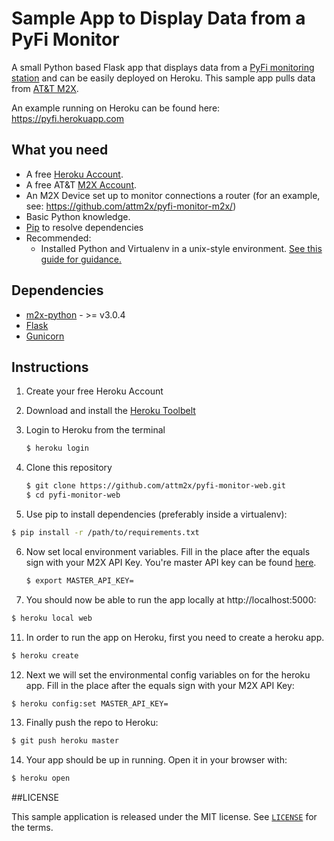 # Sample App to Display Data from a PyFi Monitor
A small Python based Flask app that displays data from a [PyFi monitoring station](https://github.com/attm2x/pyfi-monitor-m2x/) and can be easily deployed on Heroku. This sample app pulls data from [AT&T M2X](http://m2x.att.com).

An example running on Heroku can be found here: https://pyfi.herokuapp.com

## What you need
* A free [Heroku Account](https://signup.heroku.com/).
* A free AT&T [M2X Account](https://m2x.att.com/signup).
* An M2X Device set up to monitor connections a router (for an example, see: https://github.com/attm2x/pyfi-monitor-m2x/)
* Basic Python knowledge.
* [Pip](https://pypi.python.org/pypi/pip) to resolve dependencies
* Recommended:
  * Installed Python and Virtualenv in a unix-style environment. [See this guide for guidance.](http://docs.python-guide.org/en/latest/starting/install/osx/)


## Dependencies

* [m2x-python](https://github.com/attm2x/m2x-python) - >= v3.0.4
* [Flask](http://flask.pocoo.org) 
* [Gunicorn](http://gunicorn.org/)

## Instructions
1. Create your free Heroku Account 
2. Download and install the [Heroku Toolbelt](https://toolbelt.heroku.com)
3. Login to Heroku from the terminal

    ```bash
    $ heroku login
    ```
    
4. Clone this repository
 
    ```bash
    $ git clone https://github.com/attm2x/pyfi-monitor-web.git
    $ cd pyfi-monitor-web
    ```

5. Use pip to install dependencies (preferably inside a virtualenv):

  ```bash
  $ pip install -r /path/to/requirements.txt
  ```

6. Now set local environment variables. Fill in the place after the equals sign with your M2X API Key. You're master API key can be found [here](https://m2x.att.com/account#master-keys).
    ```bash
    $ export MASTER_API_KEY=
    ```

10. You should now be able to run the app locally at http://localhost:5000:

  ```bash
  $ heroku local web
  ```

11. In order to run the app on Heroku, first you need to create a heroku app.

  ```bash
  $ heroku create
  ```

12. Next we will set the environmental config variables on for the heroku app. Fill in the place after the equals sign with your M2X API Key:

  ```bash
  $ heroku config:set MASTER_API_KEY=
  ```

13. Finally push the repo to Heroku:

  ```bash
  $ git push heroku master
  ```

14. Your app should be up in running. Open it in your browser with:

  ```bash
  $ heroku open
  ```

##LICENSE

This sample application is released under the MIT license. See [`LICENSE`](LICENSE) for the terms.
